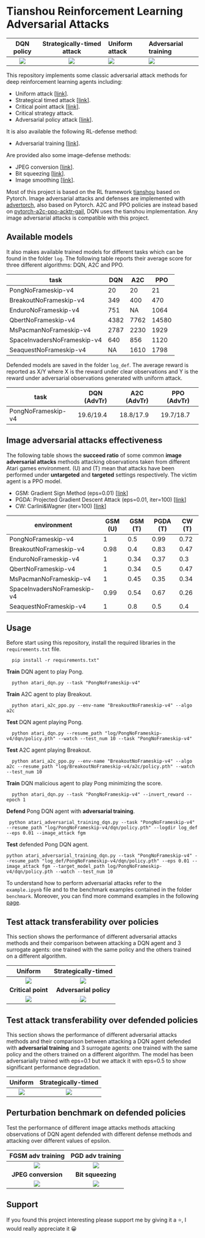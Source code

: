 # Tianshou Reinforcement Learning Adversarial Attacks
DQN policy             | Strategically-timed attack | Uniform attack | Adversarial training |
:-------------------------:|:-------------------------:|:------------|:---------------------|
![](results/pong_dqn.gif) | ![](results/pong_strategically_attack.gif) | ![](results/pong_uniform_attack.gif) | ![](results/pong_adversarial_training.gif) |

This repository implements some classic adversarial attack methods for deep reinforcement learning agents including:
- Uniform attack [[link](https://arxiv.org/abs/1702.02284)].
- Strategical timed attack [[link](https://www.ijcai.org/Proceedings/2017/0525.pdf)].
- Critical point attack [[link](https://arxiv.org/abs/2005.07099)].
- Critical strategy attack.
- Adversarial policy attack [[link](https://arxiv.org/abs/1905.10615)].

It is also available the following RL-defense method:
- Adversarial training [[link](https://arxiv.org/abs/1412.6572)].

Are provided also some image-defense methods:
- JPEG conversion [[link](https://arxiv.org/pdf/1607.02533.pdf)].
- Bit squeezing [[link](https://arxiv.org/abs/1704.01155)].
- Image smoothing [[link](https://arxiv.org/abs/1704.01155)].

Most of this project is based on the RL framework [tianshou](https://github.com/thu-ml/tianshou) based on Pytorch. Image adversarial attacks and defenses are implemented with [advertorch](https://github.com/BorealisAI/advertorch), also based on Pytorch. A2C and PPO policies are instead based on [pytorch-a2c-ppo-acktr-gail](https://github.com/ikostrikov/pytorch-a2c-ppo-acktr-gail), DQN uses the tianshou implementation. Any image adversarial attacks is compatible with this project. 

## Available models
It also makes available trained models for different tasks which can be found in the folder `log`. The following table reports their average score for three different algorithms: DQN, A2C and PPO.

| task                        | DQN   | A2C   | PPO   |
|-----------------------------|-------|-------|-------|
| PongNoFrameskip-v4          | 20    | 20    | 21    |
| BreakoutNoFrameskip-v4      | 349   | 400   | 470   |
| EnduroNoFrameskip-v4        | 751   | NA    | 1064  |
| QbertNoFrameskip-v4         | 4382  | 7762  | 14580 | 
| MsPacmanNoFrameskip-v4      | 2787  | 2230  | 1929  |
| SpaceInvadersNoFrameskip-v4 | 640   | 856   | 1120  |
| SeaquestNoFrameskip-v4      | NA    | 1610  | 1798  |

Defended models are saved in the folder `log_def`. The average reward is reported as X/Y where X is the reward under
clear observations and Y is the reward under adversarial observations generated with uniform attack.

| task                        | DQN (AdvTr) | A2C (AdvTr) | PPO (AdvTr) |
|-----------------------------|-------|-------|-------|
| PongNoFrameskip-v4          | 19.6/19.4 | 18.8/17.9  | 19.7/18.7  |

## Image adversarial attacks effectiveness
The following table shows the **succeed ratio** of some common **image adversarial attacks** methods attacking observations taken from different Atari games environment. (U) and (T) mean that attacks have been performed under **untargeted** and **targeted** settings respectively. The victim agent is a PPO model.
- GSM: Gradient Sign Method (eps=0.01) [[link](https://arxiv.org/abs/1412.6572)]
- PGDA: Projected Gradient Descent Attack (eps=0.01, iter=100) [[link](https://arxiv.org/pdf/1706.06083.pdf)]
- CW: Carlini&Wagner (iter=100) [[link](https://arxiv.org/abs/1608.04644)]

| environment                 | GSM (U) | GSM (T) | PGDA (T) | CW (T) |
|-----------------------------|------|-------|-------|-------|
| PongNoFrameskip-v4          | 1    | 0.5   | 0.99 | 0.72 |
| BreakoutNoFrameskip-v4      | 0.98 | 0.4   | 0.83 | 0.47 |
| EnduroNoFrameskip-v4        | 1    | 0.34  | 0.37 | 0.3  |
| QbertNoFrameskip-v4         | 1    | 0.34  | 0.5  | 0.47 |
| MsPacmanNoFrameskip-v4      | 1    | 0.45  | 0.35 | 0.34 |
| SpaceInvadersNoFrameskip-v4 | 0.99 | 0.54  | 0.67 | 0.26 |
| SeaquestNoFrameskip-v4      | 1    | 0.8   | 0.5  | 0.4  |

## Usage
Before start using this repository, install the required libraries in the `requirements.txt` file.
```
  pip install -r requirements.txt"
```
**Train** DQN agent to play Pong.
```
  python atari_dqn.py --task "PongNoFrameskip-v4"
```
**Train** A2C agent to play Breakout.
```
  python atari_a2c_ppo.py --env-name "BreakoutNoFrameskip-v4" --algo a2c
```
**Test** DQN agent playing Pong.
```
  python atari_dqn.py --resume_path "log/PongNoFrameskip-v4/dqn/policy.pth" --watch --test_num 10 --task "PongNoFrameskip-v4"
```
**Test** A2C agent playing Breakout.
```
  python atari_a2c_ppo.py --env-name "BreakoutNoFrameskip-v4" --algo a2c --resume_path "log/BreakoutNoFrameskip-v4/a2c/policy.pth" --watch --test_num 10
```
**Train** DQN malicious agent to play Pong minimizing the score.
```
  python atari_dqn.py --task "PongNoFrameskip-v4" --invert_reward --epoch 1
```
**Defend** Pong DQN agent with **adversarial training**.
```
 python atari_adversarial_training_dqn.py --task "PongNoFrameskip-v4" --resume_path "log/PongNoFrameskip-v4/dqn/policy.pth" --logdir log_def --eps 0.01 --image_attack fgm
```
**Test** defended Pong DQN agent.
```
python atari_adversarial_training_dqn.py --task "PongNoFrameskip-v4" --resume_path "log_def/PongNoFrameskip-v4/dqn/policy.pth" --eps 0.01 --image_attack fgm --target_model_path log/PongNoFrameskip-v4/dqn/policy.pth --watch --test_num 10
```
To understand how to perform adversarial attacks refer to the `example.ipynb` file and to the benchmark examples contained in the folder `benchmark`.
Moreover, you can find more command examples in the following [page](https://github.com/davide97l/tianshou-rl-attacks/tree/master/benchmark).

## Test attack transferability over policies
This section shows the performance of different adversarial attacks methods and their comparison between attacking a DQN agent and 3 surrogate agents: one trained with the same policy and the others trained on a different algorithm.

Uniform             | Strategically-timed |
:-------------------------:|:-------------------------:|
![](results/dqn/dqn-pong-uniform.png) | ![](results/dqn/dqn-pong-strategically_timed.png) |
**Critical point**             | **Adversarial policy** |
![](results/dqn/dqn-pong-critical_point.png) | ![](results/dqn/dqn-pong-adversarial_policy.png) |

## Test attack transferability over defended policies
This section shows the performance of different adversarial attacks methods and their comparison between attacking a DQN agent defended with **adversarial training** and 3 surrogate agents: one trained with the same policy and the others trained on a different algorithm. The model has been adversarially trained with eps=0.1 but we attack it with eps=0.5 to show significant performance degradation.

Uniform             | Strategically-timed |
:-------------------------:|:-------------------------:|
![](results/dqn_adversarial_training/dqn-pong-uniform.png) | ![](results/dqn_adversarial_training/dqn-pong-strategically_timed.png) |

## Perturbation benchmark on defended policies
Test the performance of different image attacks methods attacking observations of DQN agent defended with different defense methods and attacking over different values of epsilon.

FGSM adv training             | PGD adv training  |
:-------------------------:|:-------------------------:|
![](results/pong_dqn_perturbation_benchmark/FGSM_AdvTr.jpg) | ![](results/pong_dqn_perturbation_benchmark/PGD_AdvTr.jpg) |
**JPEG conversion**             | **Bit squeezing** |
![](results/pong_dqn_perturbation_benchmark/JPEG_Filter.jpg) | ![](results/pong_dqn_perturbation_benchmark/Bit_Squeezing.jpg) |

## Support
If you found this project interesting please support me by giving it a :star:, I would really appreciate it :grinning:
